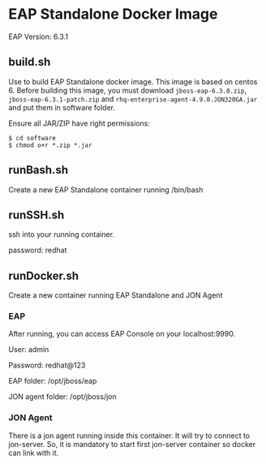 # EAP Standalone Docker Image

EAP Version: 6.3.1

## build.sh
Use to build EAP Standalone docker image.
This image is based on centos 6.
Before building this image, you must download `jboss-eap-6.3.0.zip`, `jboss-eap-6.3.1-patch.zip` and `rhq-enterprise-agent-4.9.0.JON320GA.jar` and put them in software folder.

Ensure all JAR/ZIP have right permissions:
```
$ cd software
$ chmod o+r *.zip *.jar
```
## runBash.sh
Create a new EAP Standalone container running /bin/bash

## runSSH.sh
ssh into your running container.

password: redhat

## runDocker.sh
Create a new container running EAP Standalone and JON Agent

### EAP
After running, you can access EAP Console on your localhost:9990.

User: admin

Password: redhat@123

EAP folder: /opt/jboss/eap

JON agent folder: /opt/jboss/jon

### JON Agent
There is a jon agent running inside this container. It will try to connect to jon-server. So, it is mandatory to start first jon-server container so docker can link with it.
